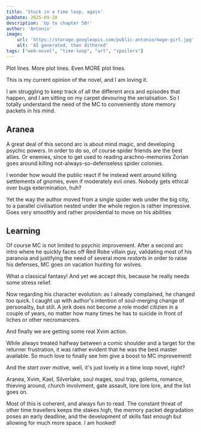 ```yaml
---
title: 'Stuck in a time loop, again'
pubDate: 2025-09-20
description: 'Up to chapter 50!'
author: 'Antonio'
image:
    url: 'https://storage.googleapis.com/public-antonio/mage-girl.jpg'
    alt: 'AI generated, then dithered'
tags: ["web-novel", "time-loop", "art", "spoilers"]
---
```


Plot lines. 
More plot lines. 
Even MORE plot lines. 

This is my current opinion of the novel, and I am loving it. 

I am struggling to keep track of all the different arcs and episodes that happen, and I am sitting on my carpet devouring the serialisation. So I totally understand the need of the MC to conveniently store memory packets in his mind. 

## Aranea

A great deal of this second arc is about mind magic, and developing psychic powers. 
In order to do so, of course spider friends are the best allies. Or enemies, since to get used to reading arachno-memories Zorian goes around killing not-always-so-defenseless spider colonies. 

I wonder how would the public react if he instead went around killing settlements of gnomes, even if moderately evil ones. Nobody gets ethical over bugs extermination, huh?

Yet the way the author moved from a single spider web under the big city, to a parallel civilisation nested under the whole region is rather impressive. Goes very smoothly and rather providential to move on his abilities

## Learning

Of course MC is not limited to psychic improvement. After a second arc intro where he quickly faces off Red Robe villain guy, validating most of his paranoia and justifying the need of several more _restarts_ in order to raise his defenses, MC goes on vacation hunting for wolves.

What a classical fantasy! And yet we accept this, because he really needs some stress relief. 

Now regarding his character evolution: as I already complained, he changed too quick. I caught up with author's intention of soul-merging change of personality, but still. A jerk does not become a role model citizien in a couple of years, no matter how many times he has to suicide in front of liches or other necromancers. 

And finally we are getting some real Xvim action. 

While always treated halfway between a comic shoulder and a target for the returner frustration, it was rather evident that he was the best master available. So much love to finally see him give a boost to MC improvement! 

And the _start over_ motive, well, it's just lovely in a time loop novel, right?



Aranea, Xvim, Kael, Silverlake, soul mages, soul trap, golems, romance, thieving around, church involvment, gate assault, lore lore lore, and the list goes on.

Most of this is coherent, and always fun to read. The constant threat of other time travellers keeps the stakes high, the memory packet degradation poses an early deadline, and the development of skills fast enough but allowing for much more space. I am hooked!